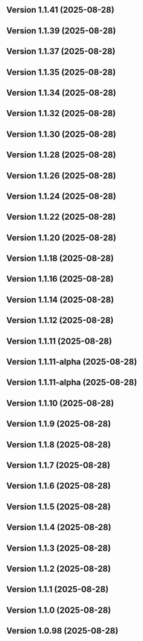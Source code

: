 ## Version 1.1.41 (2025-08-28)
## Version 1.1.39 (2025-08-28)
## Version 1.1.37 (2025-08-28)
## Version 1.1.35 (2025-08-28)
## Version 1.1.34 (2025-08-28)
## Version 1.1.32 (2025-08-28)
## Version 1.1.30 (2025-08-28)
## Version 1.1.28 (2025-08-28)
## Version 1.1.26 (2025-08-28)
## Version 1.1.24 (2025-08-28)
## Version 1.1.22 (2025-08-28)
## Version 1.1.20 (2025-08-28)
## Version 1.1.18 (2025-08-28)
## Version 1.1.16 (2025-08-28)
## Version 1.1.14 (2025-08-28)
## Version 1.1.12 (2025-08-28)
## Version 1.1.11 (2025-08-28)
## Version 1.1.11-alpha (2025-08-28)
## Version 1.1.11-alpha (2025-08-28)
## Version 1.1.10 (2025-08-28)
## Version 1.1.9 (2025-08-28)
## Version 1.1.8 (2025-08-28)
## Version 1.1.7 (2025-08-28)
## Version 1.1.6 (2025-08-28)
## Version 1.1.5 (2025-08-28)
## Version 1.1.4 (2025-08-28)
## Version 1.1.3 (2025-08-28)
## Version 1.1.2 (2025-08-28)
## Version 1.1.1 (2025-08-28)
## Version 1.1.0 (2025-08-28)
## Version 1.0.98 (2025-08-28)
